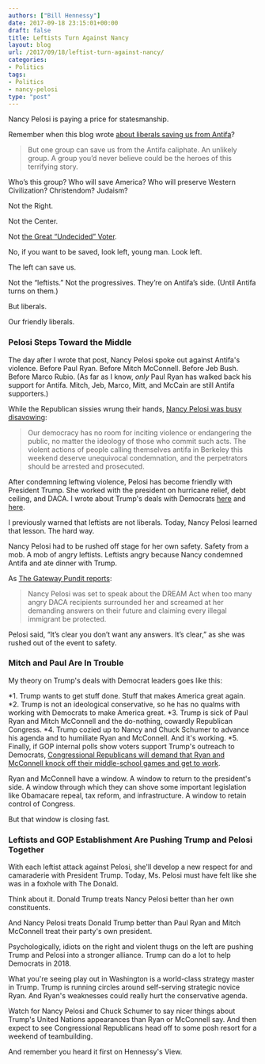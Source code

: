 ```yaml
---
authors: ["Bill Hennessy"]
date: 2017-09-18 23:15:01+00:00
draft: false
title: Leftists Turn Against Nancy
layout: blog
url: /2017/09/18/leftist-turn-against-nancy/
categories:
- Politics
tags:
- Politics
- nancy-pelosi
type: "post"
---
```


Nancy Pelosi is paying a price for statesmanship.

Remember when this blog wrote [about liberals saving us from Antifa](https://hennessysview.com/2017/08/31/who-can-stop-the-antifa-caliphate/)?



> But one group can save us from the Antifa caliphate. An unlikely group. A group you’d never believe could be the heroes of this terrifying story.

Who’s this group? Who will save America? Who will preserve Western Civilization? Christendom? Judaism?

Not the Right.

Not the Center.

Not [the Great “Undecided” Voter](https://hennessysview.com/2005/02/17/beware-the-man-in-the-middle-recycled/).

No, if you want to be saved, look left, young man. Look left.

The left can save us.

Not the “leftists.” Not the progressives. They’re on Antifa’s side. (Until Antifa turns on them.)

But liberals.

Our friendly liberals.





### Pelosi Steps Toward the Middle



The day after I wrote that post, Nancy Pelosi spoke out against Antifa's violence. Before Paul Ryan. Before Mitch McConnell. Before Jeb Bush. Before Marco Rubio. (As far as I know, _only_ Paul Ryan has walked back his support for Antifa. Mitch, Jeb, Marco, Mitt, and McCain are still Antifa supporters.)

While the Republican sissies wrung their hands, [Nancy Pelosi was busy disavowing](https://americanlookout.com/after-getting-pressure-from-conservatives-nancy-pelosi-finally-disavows-antifa-violence/):



> Our democracy has no room for inciting violence or endangering the public, no matter the ideology of those who commit such acts. The violent actions of people calling themselves antifa in Berkeley this weekend deserve unequivocal condemnation, and the perpetrators should be arrested and prosecuted.



After condemning leftwing violence, Pelosi has become friendly with President Trump. She worked with the president on hurricane relief, debt ceiling, and DACA. I wrote about Trump's deals with Democrats [here](https://hennessysview.com/2017/09/06/the-strategy-that-dare-not-speak-its-name/) and [here](https://hennessysview.com/2017/09/17/chuck-and-nancy-and-donald-and-mitch-and-paul/).

I previously warned that leftists are not liberals. Today, Nancy Pelosi learned that lesson. The hard way.

Nancy Pelosi had to be rushed off stage for her own safety. Safety from a mob. A mob of angry leftists. Leftists angry because Nancy condemned Antifa and ate dinner with Trump.

As [The Gateway Pundit reports](https://www.thegatewaypundit.com/2017/09/illegal-aliens-storm-pelosi-dream-act-presser-chanting-democrats-deport-video/):



> Nancy Pelosi was set to speak about the DREAM Act when too many angry DACA recipients surrounded her and screamed at her demanding answers on their future and claiming every illegal immigrant be protected.

Pelosi said, “It’s clear you don’t want any answers. It’s clear,” as she was rushed out of the event to safety.





### Mitch and Paul Are In Trouble



My theory on Trump's deals with Democrat leaders goes like this:




*1. Trump wants to get stuff done. Stuff that makes America great again.
*2. Trump is not an ideological conservative, so he has no qualms with working with Democrats to make America great.
*3. Trump is sick of Paul Ryan and Mitch McConnell and the do-nothing, cowardly Republican Congress.
*4. Trump cozied up to Nancy and Chuck Schumer to advance his agenda and to humiliate Ryan and McConnell. And it's working.
*5. Finally, if GOP internal polls show voters support Trump's outreach to Democrats, [Congressional Republicans will demand that Ryan and McConnell knock off their middle-school games and get to work](https://hennessysview.com/2017/09/17/chuck-and-nancy-and-donald-and-mitch-and-paul/).


Ryan and McConnell have a window. A window to return to the president's side. A window through which they can shove some important legislation like Obamacare repeal, tax reform, and infrastructure. A window to retain control of Congress.

But that window is closing fast.



### Leftists and GOP Establishment Are Pushing Trump and Pelosi Together



With each leftist attack against Pelosi, she'll develop a new respect for and camaraderie with President Trump. Today, Ms. Pelosi must have felt like she was in a foxhole with The Donald.

Think about it. Donald Trump treats Nancy Pelosi better than her own constituents.

And Nancy Pelosi treats Donald Trump better than Paul Ryan and Mitch McConnell treat their party's own president.

Psychologically, idiots on the right and violent thugs on the left are pushing Trump and Pelosi into a stronger alliance. Trump can do a lot to help Democrats in 2018.

What you're seeing play out in Washington is a world-class strategy master in Trump. Trump is running circles around self-serving strategic novice Ryan. And Ryan's weaknesses could really hurt the conservative agenda.

Watch for Nancy Pelosi and Chuck Schumer to say nicer things about Trump's United Nations appearances than Ryan or McConnell say. And then expect to see Congressional Republicans head off to some posh resort for a weekend of teambuilding.

And remember you heard it first on Hennessy's View.




